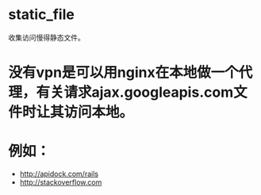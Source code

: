 # static_file
 收集访问慢得静态文件。
 
# 没有vpn是可以用nginx在本地做一个代理，有关请求ajax.googleapis.com文件时让其访问本地。

# 例如：
 - http://apidock.com/rails
 - http://stackoverflow.com
